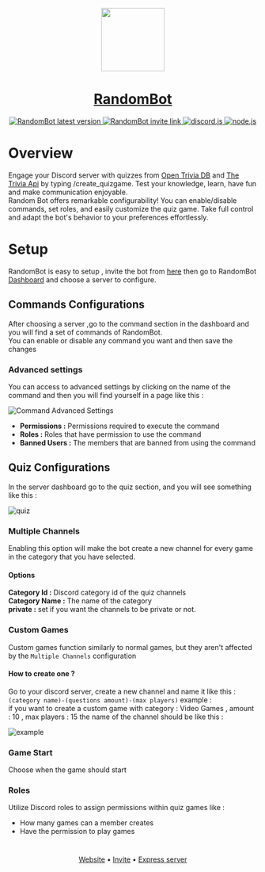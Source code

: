 <p align="center">
  <a href="https://random-bot-seven.vercel.app/">
    <picture>
      <source media="(prefers-color-scheme: dark)" srcset="https://lh3.googleusercontent.com/u/0/drive-viewer/AITFw-y-TVSl8pCTeBPMTuGyfUmrqr4pf7Xm5Gy99JKDAua7cK2dyuqsn8Z_LRqg4db_I--fgyo10CZ1s6TltRbV_-Ns596l=w1920-h942">
      <img src="https://lh3.googleusercontent.com/u/0/drive-viewer/AITFw-y-TVSl8pCTeBPMTuGyfUmrqr4pf7Xm5Gy99JKDAua7cK2dyuqsn8Z_LRqg4db_I--fgyo10CZ1s6TltRbV_-Ns596l=w1920-h942" height="128">
    </picture>
    <h1 align="center">RandomBot</h1>
  </a>
  <p align="center">
    <a href="https://github.com/RandomX12/RandomBot/releases/latest">
  <img src="https://img.shields.io/badge/RandomBot-latest-14ff00" alt="RandomBot latest version" />
  </a>
  <a href="https://random-bot-seven.vercel.app/invite">
  <img src="https://img.shields.io/badge/RandomBot-invite-14ff00" alt="RandomBot invite link" />
  </a>
    <a href="https://github.com/discordjs/discord.js">
  <img src="https://img.shields.io/badge/discord-js-5865f2" alt="discord.js" />
  </a>
  <a href="https://nodejs.org/">
  <img src="https://img.shields.io/badge/node-js-428b3f" alt="node.js" />
  </a>
  </p>
</p>

# Overview

Engage your Discord server with quizzes from [Open Trivia DB](https://opentdb.com) and [The Trivia Api](https://the-trivia-api.com/) by typing /create_quizgame. Test your knowledge, learn, have fun and make communication enjoyable.
<br/>
Random Bot offers remarkable configurability! You can enable/disable commands, set roles, and easily customize the quiz game. Take full control and adapt the bot's behavior to your preferences effortlessly.

# Setup

RandomBot is easy to setup , invite the bot from [here](https://random-bot-seven.vercel.app/invite) then go to RandomBot [Dashboard](https://random-bot-seven.vercel.app/dashboard) and choose a server to configure.

## Commands Configurations

After choosing a server ,go to the command section in the dashboard and you will find a set of commands of RandomBot.
<br/>
You can enable or disable any command you want and then save the changes

### Advanced settings

You can access to advanced settings by clicking on the name of the command and then you will find yourself in a page like this :

![Command Advanced Settings](https://lh3.googleusercontent.com/u/0/drive-viewer/AITFw-wLsvTZqPZ_KivFnla_oV4DQC04nSYuqyEy244hT1V2k2EEzBYT8YRpmQtknFSf_dzNiY9_NwJfHUrA1eDnlXp2LSVVFw=w1920-h942)

- **Permissions :** Permissions required to execute the command
- **Roles :** Roles that have permission to use the command
- **Banned Users :** The members that are banned from using the command

## Quiz Configurations

In the server dashboard go to the quiz section, and you will see something like this :

![quiz](https://lh3.googleusercontent.com/u/0/drive-viewer/AITFw-yQRQU4xkA8TNI19P8CCGOmVNuKGJxdwVj_grKufez7pj_qaTNcOeqtGSJmFaOFf1nUZEK6FuuP3BWcly9HKduWYxUm=w1920-h942)

### Multiple Channels

Enabling this option will make the bot create a new channel for every game in the category that you have selected.

#### Options

**Category Id :** Discord category id of the quiz channels
<br/>
**Category Name :** The name of the category
<br/>
**private :** set if you want the channels to be private or not.

### Custom Games

Custom games function similarly to normal games, but they aren't affected by the `Multiple Channels` configuration

#### How to create one ?

Go to your discord server, create a new channel and name it like this : `(category name)-(questions amount)-(max players)`
example :
<br/>
if you want to create a custom game with category : Video Games , amount : 10 , max players : 15
the name of the channel should be like this :

![example](https://random-bot-seven.vercel.app/_next/image?url=%2Fimg%2Fcustom_gm.png&w=384&q=75)

### Game Start

Choose when the game should start

### Roles

Utilize Discord roles to assign permissions within quiz games like :

- How many games can a member creates
- Have the permission to play games

#

<p align="center">
<a href="https://random-bot-seven.vercel.app/">Website</a>
•
<a href="https://random-bot-seven.vercel.app/invite">Invite</a>
•
<a href="https://randombot--khlala.repl.co/">Express server</a>
</p>
